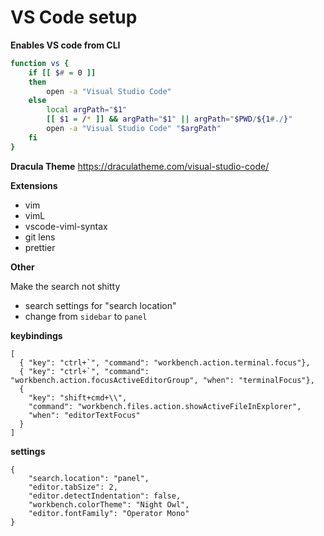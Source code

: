 # VS Code setup

__Enables VS code from CLI__

```zsh
function vs {
    if [[ $# = 0 ]]
    then
        open -a "Visual Studio Code"
    else
        local argPath="$1"
        [[ $1 = /* ]] && argPath="$1" || argPath="$PWD/${1#./}"
        open -a "Visual Studio Code" "$argPath"
    fi
}
```


__Dracula Theme__
https://draculatheme.com/visual-studio-code/

__Extensions__

* vim
* vimL
* vscode-viml-syntax
* git lens
* prettier

__Other__

Make the search not shitty

* search settings for "search location"
* change from `sidebar` to `panel`


__keybindings__

```
[
  { "key": "ctrl+`", "command": "workbench.action.terminal.focus"},
  { "key": "ctrl+`", "command": "workbench.action.focusActiveEditorGroup", "when": "terminalFocus"},
  {
    "key": "shift+cmd+\\",
    "command": "workbench.files.action.showActiveFileInExplorer",
    "when": "editorTextFocus"
  }
]
```

__settings__

```
{
    "search.location": "panel",
    "editor.tabSize": 2,
    "editor.detectIndentation": false,
    "workbench.colorTheme": "Night Owl",
    "editor.fontFamily": "Operator Mono"
}
```
